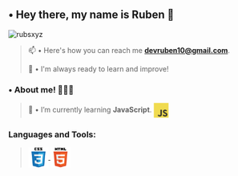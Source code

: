 <h2 align="left">• Hey there, my name is Ruben 🤍</h3>

<p align="left"> <img src="https://komarev.com/ghpvc/?username=rubsxyz&label=Profile%20views&color=ff4af8&style=flat" alt="rubsxyz" /> </p>
<p align="left">

> 📫 • Here's how you can reach me **devruben10@gmail.com**.
>
> 🧠 • I'm always ready to learn and improve!



<h3 align="left">• About me! 🧑🏻‍💻</h3>

> 🥇 • I’m currently learning **JavaScript**. <img src="https://raw.githubusercontent.com/devicons/devicon/master/icons/javascript/javascript-original.svg" alt="javascript" align="center" width="30px" style="max-width: 100%;"/> </a>





<h3 align="left">Languages and Tools:</h3>

> <p align="left"> <a href="https://www.w3schools.com/css/" target="_blank" rel="noreferrer"> <img src="https://raw.githubusercontent.com/devicons/devicon/master/icons/css3/css3-original-wordmark.svg" alt="css3" align="center" width="40px" style="max-width: 100%;"/> </a> <a href="https://www.w3.org/html/" target="_blank" rel="noreferrer"> <img src="https://raw.githubusercontent.com/devicons/devicon/master/icons/html5/html5-original-wordmark.svg" alt="html5" align="center" width="40px" style="max-width: 100%;"/> </a>
